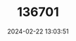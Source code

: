 ---
title: "136701"
category: "Paramelomys gressitti"
draft: false
date: 2024-02-22 13:03:51
languages:
  English: ["Gressitt’s Paramelomys"]
---